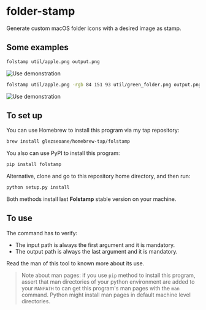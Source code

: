 # folder-stamp

Generate custom macOS folder icons with a desired image as stamp.


## Some examples

```sh
folstamp util/apple.png output.png
```

![Use demonstration](docs/demo.png?raw=true "Use demonstration")

```sh
folstamp util/apple.png -rgb 84 151 93 util/green_folder.png output.png
```

![Use demonstration](docs/demo2.png?raw=true "Use demonstration")


## To set up

You can use Homebrew to install this program via my tap repository:

```sh
brew install glezseoane/homebrew-tap/folstamp
```

You also can use PyPI to install this program:

```sh
pip install folstamp
```

Alternative, clone and go to this repository home directory, and then run:

```sh
python setup.py install
```

Both methods install last **Folstamp** stable version on your machine.


## To use

The command has to verify:
- The input path is always the first argument and it is mandatory.
- The output path is always the last argument and it is mandatory.

Read the man of this tool to known more about its use.

> Note about man pages: if you use `pip` method to install this program, assert that man directories of your python environment are added to your `MANPATH` to can get this program's man pages with the `man` command. Python might install man pages in default machine level directories.
